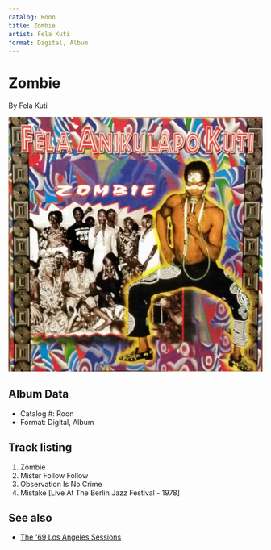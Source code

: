 ```yaml
---
catalog: Roon
title: Zombie
artist: Fela Kuti
format: Digital, Album
---
```


# Zombie

By Fela Kuti

![](../../assets/albumcovers/Fela_Kuti-Zombie.png)

## Album Data

- Catalog #: Roon
- Format: Digital, Album


## Track listing


1. Zombie
2. Mister Follow Follow
3. Observation Is No Crime
4. Mistake [Live At The Berlin Jazz Festival - 1978]


## See also

- [The '69 Los Angeles Sessions](The_69_Los_Angeles_Sessions.md)
